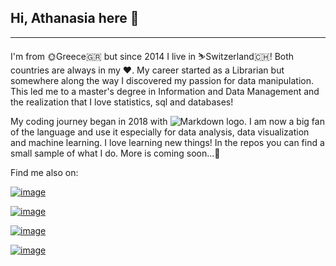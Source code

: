 ## Hi, Athanasia here 👋 
___

I'm from 🌞Greece🇬🇷 but since 2014 I live in ⛷️Switzerland🇨🇭! Both countries are always in my ❤️.
My career started as a Librarian but somewhere along the way I discovered my passion for data manipulation. This led me to a master's degree in Information and Data Management and the realization that I love statistics, sql and databases!

My coding journey began in 2018 with ![Markdown logo](https://img.shields.io/badge/Python-FFD43B?style=for-the-badge&logo=python&logoColor=darkgreen). I am now a big fan of the language and use it especially for data analysis, data visualization and machine learning. 
I love learning new things! In the repos you can find a small sample of what I do. More is coming soon...🐣

Find me also on: 
    
   [![image](https://img.shields.io/badge/LinkedIn-0077B5?style=for-the-badge&logo=linkedin&logoColor=white)](https://www.linkedin.com/in/athanasia-giagtzidou-268557182 "LinkedIn: Athanasia")
   
   [![image](https://img.shields.io/badge/Codewars-B1361E?style=for-the-badge&logo=Codewars&logoColor=white)](https://www.codewars.com/users/Athanasia "Codewars: Athanasia")
   
   [![image](https://img.shields.io/badge/Tableau-E97627?style=for-the-badge&logo=Tableau&logoColor=blue)](https://public.tableau.com/profile/athanasia.giagtzidou#!/?newProfile=&activeTab=0 "Tableau Public: Athanasia")
   
   [![image](https://img.shields.io/badge/Stack_Overflow-FE7A16?style=for-the-badge&logo=stack-overflow&logoColor=white)](https://stackoverflow.com/users/15831008/atha?tab=profile "Stack_Overflow: Athanasia")
<!--
**AthaG/AthaG** is a ✨ _special_ ✨ repository because its `README.md` (this file) appears on your GitHub profile.

Here are some ideas to get you started:

- 🔭 I’m currently working on ...
- 🌱 I’m currently learning ...
- 👯 I’m looking to collaborate on ...
- 🤔 I’m looking for help with ...
- 💬 Ask me about ...
- 📫 How to reach me: ...
- 😄 Pronouns: ...
- ⚡ Fun fact: ...
-->
